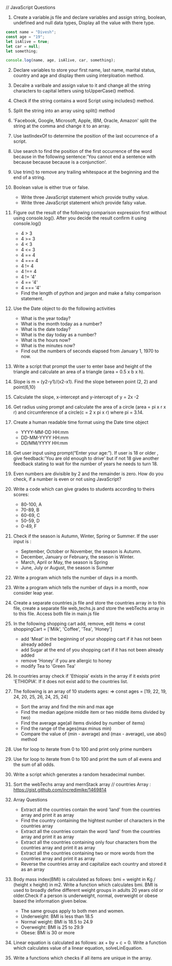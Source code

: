 // JavaScript Questions

1. Create a variable.js file and declare variables and assign string, boolean, undefined and null data types, Display all the value with there type.

```javascript
const name = "Divesh";
const age = "19";
let isAlive = true;
let car = null;
let something;

console.log(name, age, isAlive, car, something);
```

2. Declare variables to store your first name, last name, marital status, country and age and display them using interploation method.

3. Decalre a varibale and assign value to it and change all the string characters to capital letters using toUpperCase() method.

4. Check if the string contains a word Script using includes() method.

5. Split the string into an array using split() method

6. 'Facebook, Google, Microsoft, Apple, IBM, Oracle, Amazon' split the string at the comma and change it to an array.

7. Use lastIndexOf to determine the position of the last occurrence of a script.

8. Use search to find the position of the first occurrence of the word because in the following sentence:'You cannot end a sentence with because because because is a conjunction'.

9. Use trim() to remove any trailing whitespace at the beginning and the end of a string.

10. Boolean value is either true or false.

    - Write three JavaScript statement which provide truthy value.
    - Write three JavaScript statement which provide falsy value.

11. Figure out the result of the following comparison expression first without using console.log(). After you decide the result confirm it using console.log()

    - 4 > 3
    - 4 >= 3
    - 4 < 3
    - 4 <= 3
    - 4 == 4
    - 4 === 4
    - 4 != 4
    - 4 !== 4
    - 4 != '4'
    - 4 == '4'
    - 4 === '4'
    - Find the length of python and jargon and make a falsy comparison statement.

12. Use the Date object to do the following activities

    - What is the year today?
    - What is the month today as a number?
    - What is the date today?
    - What is the day today as a number?
    - What is the hours now?
    - What is the minutes now?
    - Find out the numbers of seconds elapsed from January 1, 1970 to now.

13. Write a script that prompt the user to enter base and height of the triangle and calculate an area of a triangle (area = 0.5 x b x h).

14. Slope is m = (y2-y1)/(x2-x1). Find the slope between point (2, 2) and point(6,10)

15. Calculate the slope, x-intercept and y-intercept of y = 2x -2

16. Get radius using prompt and calculate the area of a circle (area = pi x r x r) and circumference of a circle(c = 2 x pi x r) where pi = 3.14.

17. Create a human readable time format using the Date time object

    - YYYY-MM-DD HH:mm
    - DD-MM-YYYY HH:mm
    - DD/MM/YYYY HH:mm

18. Get user input using prompt(“Enter your age:”). If user is 18 or older , give feedback:'You are old enough to drive' but if not 18 give another feedback stating to wait for the number of years he needs to turn 18.

19. Even numbers are divisible by 2 and the remainder is zero. How do you check, if a number is even or not using JavaScript?

20. Write a code which can give grades to students according to theirs scores:

    - 80-100, A
    - 70-89, B
    - 60-69, C
    - 50-59, D
    - 0-49, F

21. Check if the season is Autumn, Winter, Spring or Summer. If the user input is :

    - September, October or November, the season is Autumn.
    - December, January or February, the season is Winter.
    - March, April or May, the season is Spring
    - June, July or August, the season is Summer

22. Write a program which tells the number of days in a month.

23. Write a program which tells the number of days in a month, now consider leap year.

24. Create a separate countries.js file and store the countries array in to this file, create a separate file web_techs.js and store the webTechs array in to this file. Access both file in main.js file

25. In the following shopping cart add, remove, edit items
    => const shoppingCart = ['Milk', 'Coffee', 'Tea', 'Honey']

    - add 'Meat' in the beginning of your shopping cart if it has not been already added
    - add Sugar at the end of you shopping cart if it has not been already added
    - remove 'Honey' if you are allergic to honey
    - modify Tea to 'Green Tea'

26. In countries array check if 'Ethiopia' exists in the array if it exists print 'ETHIOPIA'. If it does not exist add to the countries list.

27. The following is an array of 10 students ages:
    => const ages = [19, 22, 19, 24, 20, 25, 26, 24, 25, 24]

    - Sort the array and find the min and max age
    - Find the median age(one middle item or two middle items divided by two)
    - Find the average age(all items divided by number of items)
    - Find the range of the ages(max minus min)
    - Compare the value of (min - average) and (max - average), use abs() method

28. Use for loop to iterate from 0 to 100 and print only prime numbers

29. Use for loop to iterate from 0 to 100 and print the sum of all evens and the sum of all odds.

30. Write a script which generates a random hexadecimal number.

31. Sort the webTechs array and mernStack array
    // countries Array : https://gist.github.com/incredimike/1469814

32. Array Questions

    - Extract all the countries contain the word 'land' from the countries array and print it as array
    - Find the country containing the hightest number of characters in the countries array
    - Extract all the countries contain the word 'land' from the countries array and print it as array
    - Extract all the countries containing only four characters from the countries array and print it as array
    - Extract all the countries containing two or more words from the countries array and print it as array
    - Reverse the countries array and capitalize each country and stored it as an array

33. Body mass index(BMI) is calculated as follows: bmi = weight in Kg / (height x height) in m2. Write a function which calculates bmi. BMI is used to broadly define different weight groups in adults 20 years old or older.Check if a person is underweight, normal, overweight or obese based the information given below.

    - The same groups apply to both men and women.
    - Underweight: BMI is less than 18.5
    - Normal weight: BMI is 18.5 to 24.9
    - Overweight: BMI is 25 to 29.9
    - Obese: BMI is 30 or more

34. Linear equation is calculated as follows: ax + by + c = 0. Write a function which calculates value of a linear equation, solveLinEquation.

35. Write a functions which checks if all items are unique in the array.
